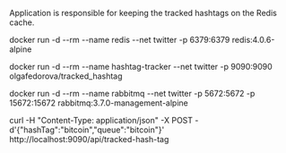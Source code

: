 Application is responsible for keeping the tracked hashtags on the Redis cache.

docker run -d --rm --name redis --net twitter -p 6379:6379 redis:4.0.6-alpine

docker run -d --rm --name hashtag-tracker --net twitter -p 9090:9090 olgafedorova/tracked_hashtag

docker run -d --rm --name rabbitmq --net twitter -p 5672:5672 -p 15672:15672 rabbitmq:3.7.0-management-alpine

curl -H "Content-Type: application/json" -X POST -d'{"hashTag":"bitcoin","queue":"bitcoin"}' http://localhost:9090/api/tracked-hash-tag